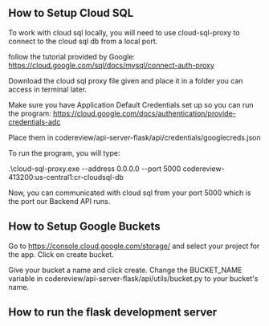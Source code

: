 ## How to Setup Cloud SQL

To work with cloud sql locally, you will need to use cloud-sql-proxy to connect to the cloud sql db from a local port.

follow the tutorial provided by Google: https://cloud.google.com/sql/docs/mysql/connect-auth-proxy

Download the cloud sql proxy file given and place it in a folder you can access in terminal later.

Make sure you have Application Default Credentials set up so you can run the program: https://cloud.google.com/docs/authentication/provide-credentials-adc 

Place them in codereview/api-server-flask/api/credentials/googlecreds.json


To run the program, you will type:

.\cloud-sql-proxy.exe --address 0.0.0.0 --port 5000 codereview-413200:us-central1:cr-cloudsql-db

Now, you can communicated with cloud sql from your port 5000 which is the port our Backend API runs.

## How to Setup Google Buckets
Go to https://console.cloud.google.com/storage/ and select your project for the app. Click on create bucket.

Give your bucket a name and click create. Change the BUCKET_NAME variable in codereview/api-server-flask/api/utils/bucket.py to your bucket's name.

## How to run the flask development server

